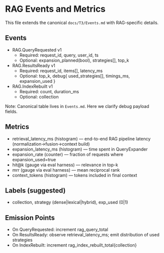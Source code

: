 # RAG Events and Metrics

This file extends the canonical `docs/ТЗ/Events.md` with RAG-specific details.

## Events

- RAG.QueryRequested v1
  - Required: request_id, query, user_id, ts
  - Optional: expansion_planned(bool), strategies[], top_k
- RAG.ResultsReady v1
  - Required: request_id, items[], latency_ms
  - Optional: top_k, debug{ used_strategies[], timings_ms, expansion_used }
- RAG.IndexRebuilt v1
  - Required: count, duration_ms
  - Optional: collection

Note: Canonical table lives in `Events.md`. Here we clarify debug payload fields.

## Metrics

- retrieval_latency_ms (histogram) — end-to-end RAG pipeline latency (normalization→fusion→context build)
- expansion_latency_ms (histogram) — time spent in QueryExpander
- expansion_rate (counter) — fraction of requests where expansion_used=true
- hit@k (gauge via eval harness) — relevance in top-k
- mrr (gauge via eval harness) — mean reciprocal rank
- context_tokens (histogram) — tokens included in final context

## Labels (suggested)

- collection, strategy (dense|lexical|hybrid), exp_used (0|1)

## Emission Points

- On QueryRequested: increment rag_query_total
- On ResultsReady: observe retrieval_latency_ms; emit distribution of used strategies
- On IndexRebuilt: increment rag_index_rebuilt_total{collection}

